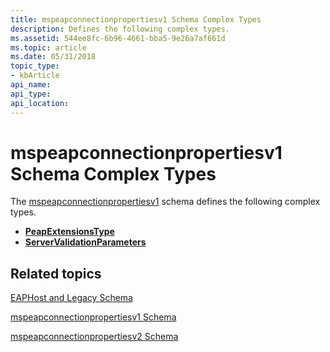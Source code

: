 ```yaml
---
title: mspeapconnectionpropertiesv1 Schema Complex Types
description: Defines the following complex types.
ms.assetid: 544ee8fc-6b96-4661-bba5-9e26a7af661d
ms.topic: article
ms.date: 05/31/2018
topic_type: 
- kbArticle
api_name: 
api_type: 
api_location: 
---
```


# mspeapconnectionpropertiesv1 Schema Complex Types

The [mspeapconnectionpropertiesv1](mspeapconnectionpropertiesv1schema-schema.md) schema defines the following complex types.

-   [**PeapExtensionsType**](mspeapconnectionpropertiesv1schema-peapextensionstype-complextype.md)
-   [**ServerValidationParameters**](mspeapconnectionpropertiesv1schema-servervalidationparameters-complextype.md)

## Related topics

<dl> <dt>

[EAPHost and Legacy Schema](eaphost-schemas.md)
</dt> <dt>

[mspeapconnectionpropertiesv1 Schema](mspeapconnectionpropertiesv1schema-schema.md)
</dt> <dt>

[mspeapconnectionpropertiesv2 Schema](mspeapconnectionpropertiesv2schema-schema.md)
</dt> </dl>

 

 




